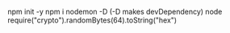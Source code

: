 npm init -y
npm i nodemon -D (-D makes devDependency)
node
require("crypto").randomBytes(64).toString("hex")